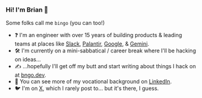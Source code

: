 ### Hi! I'm Brian 👋

Some folks call me `bingo` (you can too!)

- ❓ I'm an engineer with over 15 years of building products & leading teams at places like [Slack](https://www.slack.com), [Palantir](https://www.palantir.com), [Google](https://www.google.com), & [Gemini](https://www.gemini.com). 
- 🛠 I'm currently on a mini-sabbatical / career break where I'll be hacking on ideas...
- ✍ ...hopefully I'll get off my butt and start writing about things I hack on at [bngo.dev](https://bngo.dev).
- 🏢 You can see more of my vocational background on [LinkedIn](https://linkedin.com/in/brianngo).
- 🐦 I'm on [X](https://x.com/bingoplayerone), which I rarely post to... but it's there, I guess.

<!--
**briann/briann** is a ✨ _special_ ✨ repository because its `README.md` (this file) appears on your GitHub profile.

Here are some ideas to get you started:

- 🔭 I’m currently working on ...
- 🌱 I’m currently learning ...
- 👯 I’m looking to collaborate on ...
- 🤔 I’m looking for help with ...
- 💬 Ask me about ...
- 📫 How to reach me: ...
- 😄 Pronouns: ...
- ⚡ Fun fact: ...
-->
